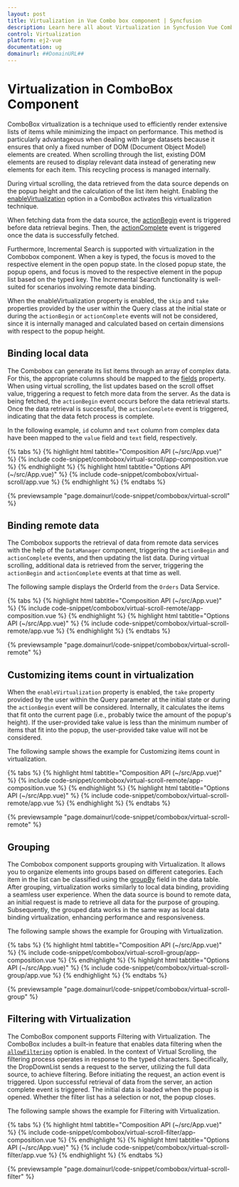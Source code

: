 ```yaml
---
layout: post
title: Virtualization in Vue Combo box component | Syncfusion
description: Learn here all about Virtualization in Syncfusion Vue Combo box component of Syncfusion Essential JS 2 and more.
control: Virtualization 
platform: ej2-vue
documentation: ug
domainurl: ##DomainURL##
---
```


# Virtualization in ComboBox Component 

ComboBox virtualization is a technique used to efficiently render extensive lists of items while minimizing the impact on performance. This method is particularly advantageous when dealing with large datasets because it ensures that only a fixed number of DOM (Document Object Model) elements are created. When scrolling through the list, existing DOM elements are reused to display relevant data instead of generating new elements for each item. This recycling process is managed internally.
 
During virtual scrolling, the data retrieved from the data source depends on the popup height and the calculation of the list item height. Enabling the [enableVirtualization](../api/combo-box/#enableVirtualization) option in a ComboBox activates this virtualization technique.
 
When fetching data from the data source, the [actionBegin](../api/combo-box/#actionbegin) event is triggered before data retrieval begins. Then, the [actionComplete](../api/combo-box/#actioncomplete) event is triggered once the data is successfully fetched.

Furthermore, Incremental Search is supported with virtualization in the Combobox component. When a key is typed, the focus is moved to the respective element in the open popup state. In the closed popup state, the popup opens, and focus is moved to the respective element in the popup list based on the typed key. The Incremental Search functionality is well-suited for scenarios involving remote data binding.

When the enableVirtualization property is enabled, the `skip` and `take` properties provided by the user within the Query class at the initial state or during the `actionBegin` or `actionComplete` events will not be considered, since it is internally managed and calculated based on certain dimensions with respect to the popup height.

## Binding local data

The Combobox can generate its list items through an array of complex data. For this, the appropriate columns should be mapped to the [fields](../api/combo-box/#fields) property. When using virtual scrolling, the list updates based on the scroll offset value, triggering a request to fetch more data from the server. As the data is being fetched, the `actionBegin` event occurs before the data retrieval starts. Once the data retrieval is successful, the `actionComplete` event is triggered, indicating that the data fetch process is complete.

In the following example, `id` column and `text` column from complex data have been mapped to the `value` field and `text` field, respectively.

{% tabs %}
{% highlight html tabtitle="Composition API (~/src/App.vue)" %}
{% include code-snippet/combobox/virtual-scroll/app-composition.vue %}
{% endhighlight %}
{% highlight html tabtitle="Options API (~/src/App.vue)" %}
{% include code-snippet/combobox/virtual-scroll/app.vue %}
{% endhighlight %}
{% endtabs %}
        
{% previewsample "page.domainurl/code-snippet/combobox/virtual-scroll" %}

## Binding remote data

The Combobox supports the retrieval of data from remote data services with the help of the `DataManager` component, triggering the `actionBegin` and `actionComplete` events, and then updating the list data. During virtual scrolling, additional data is retrieved from the server, triggering the `actionBegin` and `actionComplete` events at that time as well.

The following sample displays the OrderId from the `Orders` Data Service.

{% tabs %}
{% highlight html tabtitle="Composition API (~/src/App.vue)" %}
{% include code-snippet/combobox/virtual-scroll-remote/app-composition.vue %}
{% endhighlight %}
{% highlight html tabtitle="Options API (~/src/App.vue)" %}
{% include code-snippet/combobox/virtual-scroll-remote/app.vue %}
{% endhighlight %}
{% endtabs %}
        
{% previewsample "page.domainurl/code-snippet/combobox/virtual-scroll-remote" %}

## Customizing items count in virtualization 

When the `enableVirtualization` property is enabled, the `take` property provided by the user within the Query parameter at the initial state or during the `actionBegin` event will be considered. Internally, it calculates the items that fit onto the current page (i.e., probably twice the amount of the popup's height). If the user-provided take value is less than the minimum number of items that fit into the popup, the user-provided take value will not be considered.

The following sample shows the example for Customizing items count in virtualization.

{% tabs %}
{% highlight html tabtitle="Composition API (~/src/App.vue)" %}
{% include code-snippet/combobox/virtual-scroll-remote/app-composition.vue %}
{% endhighlight %}
{% highlight html tabtitle="Options API (~/src/App.vue)" %}
{% include code-snippet/combobox/virtual-scroll-remote/app.vue %}
{% endhighlight %}
{% endtabs %}
        
{% previewsample "page.domainurl/code-snippet/combobox/virtual-scroll-remote" %}

## Grouping

The Combobox component supports grouping with Virtualization. It allows you to organize elements into groups based on different categories. Each item in the list can be classified using the [groupBy](../api/combo-box/#fields) field in the data table. After grouping, virtualization works similarly to local data binding, providing a seamless user experience. When the data source is bound to remote data, an initial request is made to retrieve all data for the purpose of grouping. Subsequently, the grouped data works in the same way as local data binding virtualization, enhancing performance and responsiveness.

The following sample shows the example for Grouping with Virtualization.

{% tabs %}
{% highlight html tabtitle="Composition API (~/src/App.vue)" %}
{% include code-snippet/combobox/virtual-scroll-group/app-composition.vue %}
{% endhighlight %}
{% highlight html tabtitle="Options API (~/src/App.vue)" %}
{% include code-snippet/combobox/virtual-scroll-group/app.vue %}
{% endhighlight %}
{% endtabs %}
        
{% previewsample "page.domainurl/code-snippet/combobox/virtual-scroll-group" %}

## Filtering with Virtualization

The ComboBox component supports Filtering with Virtualization. The ComboBox includes a built-in feature that enables data filtering when the [`allowFiltering`](../api/combo-box/#allowfiltering) option is enabled. In the context of Virtual Scrolling, the filtering process operates in response to the typed characters. Specifically, the DropDownList sends a request to the server, utilizing the full data source, to achieve filtering. Before initiating the request, an action event is triggered. Upon successful retrieval of data from the server, an action complete event is triggered. The initial data is loaded when the popup is opened. Whether the filter list has a selection or not, the popup closes.

The following sample shows the example for Filtering with Virtualization.

{% tabs %}
{% highlight html tabtitle="Composition API (~/src/App.vue)" %}
{% include code-snippet/combobox/virtual-scroll-filter/app-composition.vue %}
{% endhighlight %}
{% highlight html tabtitle="Options API (~/src/App.vue)" %}
{% include code-snippet/combobox/virtual-scroll-filter/app.vue %}
{% endhighlight %}
{% endtabs %}
        
{% previewsample "page.domainurl/code-snippet/combobox/virtual-scroll-filter" %}